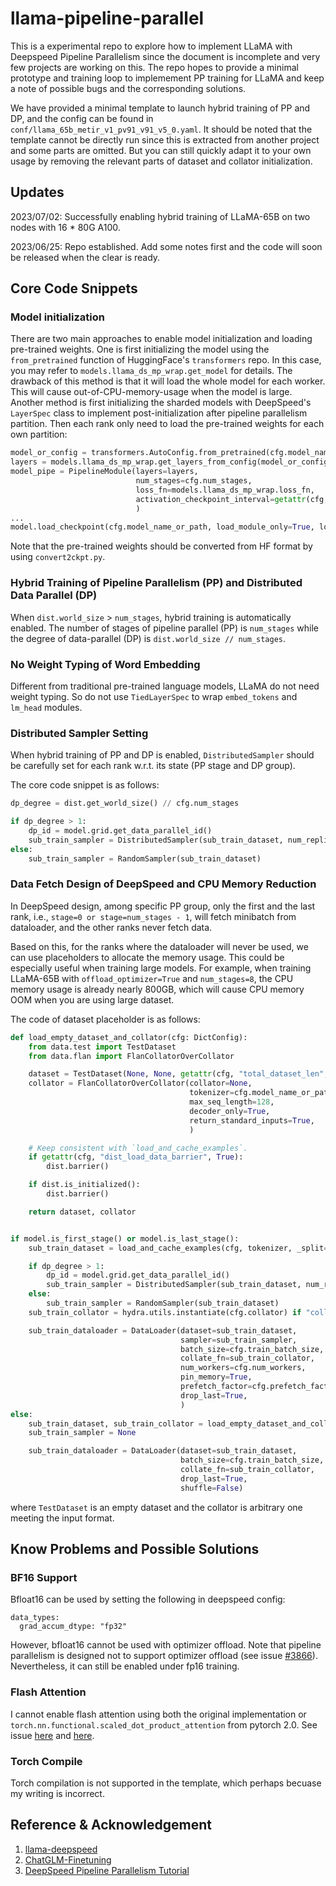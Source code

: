 # llama-pipeline-parallel

This is a experimental repo to explore how to implement LLaMA with Deepspeed Pipeline Parallelism since the document is incomplete and very few projects are working on this. The repo hopes to provide a minimal prototype and training loop to implemement PP training for LLaMA and keep a note of possible bugs and the corresponding solutions.

We have provided a minimal template to launch hybrid training of PP and DP, and the config can be found in `conf/llama_65b_metir_v1_pv91_v91_v5_0.yaml`.
It should be noted that the template cannot be directly run since this is extracted from another project and some parts are omitted. 
But you can still quickly adapt it to your own usage by removing the relevant parts of dataset and collator initialization.

## Updates

2023/07/02: Successfully enabling hybrid training of LLaMA-65B on two nodes with 16 * 80G A100.

2023/06/25: Repo established. Add some notes first and the code will soon be released when the clear is ready.

## Core Code Snippets

### Model initialization

There are two main approaches to enable model initialization and loading pre-trained weights. One is first initializing the model using the `from_pretrained` function of HuggingFace's `transformers` repo.
In this case, you may refer to `models.llama_ds_mp_wrap.get_model` for details.
The drawback of this method is that it will load the whole model for each worker. This will cause out-of-CPU-memory-usage when the model is large.
Another method is first initializing the sharded models with DeepSpeed's `LayerSpec` class to implement post-initialization after pipeline parallelism partition. Then each rank only need to load the pre-trained weights for each own partition:

```python
model_or_config = transformers.AutoConfig.from_pretrained(cfg.model_name_or_path)
layers = models.llama_ds_mp_wrap.get_layers_from_config(model_or_config)
model_pipe = PipelineModule(layers=layers,
                            num_stages=cfg.num_stages,
                            loss_fn=models.llama_ds_mp_wrap.loss_fn,
                            activation_checkpoint_interval=getattr(cfg, "activation_checkpoint_interval", 0)
                            )
...
model.load_checkpoint(cfg.model_name_or_path, load_module_only=True, load_optimizer_states=False, load_lr_scheduler_states=False)
```

Note that the pre-trained weights should be converted from HF format by using `convert2ckpt.py`.


### Hybrid Training of Pipeline Parallelism (PP) and Distributed Data Parallel (DP)

When `dist.world_size` > `num_stages`, hybrid training is automatically enabled. The number of stages of pipeline parallel (PP) is `num_stages`
while the degree of data-parallel (DP) is `dist.world_size // num_stages`.

### No Weight Typing of Word Embedding

Different from traditional pre-trained language models, LLaMA do not need weight typing. So do not use `TiedLayerSpec` to wrap `embed_tokens` and `lm_head` modules.

### Distributed Sampler Setting

When hybrid training of PP and DP is enabled, `DistributedSampler` should be carefully set for each rank w.r.t. its state (PP stage and DP group).

The core code snippet is as follows:

```python
dp_degree = dist.get_world_size() // cfg.num_stages

if dp_degree > 1:
    dp_id = model.grid.get_data_parallel_id()
    sub_train_sampler = DistributedSampler(sub_train_dataset, num_replicas=dp_degree, rank=dp_id)
else:
    sub_train_sampler = RandomSampler(sub_train_dataset)
```

### Data Fetch Design of DeepSpeed and CPU Memory Reduction

In DeepSpeed design, among specific PP group, only the first and the last rank, i.e., `stage=0 or stage=num_stages - 1`, 
will fetch minibatch from dataloader, and the other ranks never fetch data.

Based on this, for the ranks where the dataloader will never be used, we can use placeholders to allocate the memory usage. This could be especially useful when training large models.
For example, when training LLaMA-65B with `offload_optimizer=True` and `num_stages=8`, the CPU memory usage is already nearly 800GB,
which will cause CPU memory OOM when you are using large dataset.

The code of dataset placeholder is as follows:

```python
def load_empty_dataset_and_collator(cfg: DictConfig):
    from data.test import TestDataset
    from data.flan import FlanCollatorOverCollator

    dataset = TestDataset(None, None, getattr(cfg, "total_dataset_len", -1))
    collator = FlanCollatorOverCollator(collator=None,
                                        tokenizer=cfg.model_name_or_path,
                                        max_seq_length=128,
                                        decoder_only=True,
                                        return_standard_inputs=True,
                                        )

    # Keep consistent with `load_and_cache_examples`.
    if getattr(cfg, "dist_load_data_barrier", True):
        dist.barrier()

    if dist.is_initialized():
        dist.barrier()

    return dataset, collator


if model.is_first_stage() or model.is_last_stage():
    sub_train_dataset = load_and_cache_examples(cfg, tokenizer, _split="train", _file=_file)

    if dp_degree > 1:
        dp_id = model.grid.get_data_parallel_id()
        sub_train_sampler = DistributedSampler(sub_train_dataset, num_replicas=dp_degree, rank=dp_id)
    else:
        sub_train_sampler = RandomSampler(sub_train_dataset)
    sub_train_collator = hydra.utils.instantiate(cfg.collator) if "collator" in cfg and cfg.collator else None

    sub_train_dataloader = DataLoader(dataset=sub_train_dataset,
                                      sampler=sub_train_sampler,
                                      batch_size=cfg.train_batch_size,
                                      collate_fn=sub_train_collator,
                                      num_workers=cfg.num_workers,
                                      pin_memory=True,
                                      prefetch_factor=cfg.prefetch_factor,
                                      drop_last=True,
                                      )
else:
    sub_train_dataset, sub_train_collator = load_empty_dataset_and_collator(cfg)
    sub_train_sampler = None

    sub_train_dataloader = DataLoader(dataset=sub_train_dataset,
                                      batch_size=cfg.train_batch_size,
                                      collate_fn=sub_train_collator,
                                      drop_last=True,
                                      shuffle=False)

```

where `TestDataset` is an empty dataset and the collator is arbitrary one meeting the input format.

## Know Problems and Possible Solutions

### BF16 Support
Bfloat16 can be used by setting the following in deepspeed config:
```
data_types:
  grad_accum_dtype: "fp32"
```
However, bfloat16 cannot be used with optimizer offload. Note that pipeline parallelism is designed not to support optimizer offload (see issue [\#3866](https://github.com/microsoft/DeepSpeed/issues/3866)). Nevertheless, it can still be enabled under fp16 training.

### Flash Attention

I cannot enable flash attention using both the original implementation or `torch.nn.functional.scaled_dot_product_attention` from pytorch 2.0. See issue [here](https://github.com/HuangLK/llama-deepspeed/issues/36) and [here](https://github.com/microsoft/DeepSpeed/issues/3868).

### Torch Compile

Torch compilation is not supported in the template, which perhaps becuase my writing is incorrect.

## Reference & Acknowledgement

1. [llama-deepspeed](https://github.com/HuangLK/llama-deepspeed/tree/main)
2. [ChatGLM-Finetuning](https://github.com/liucongg/ChatGLM-Finetuning)
3. [DeepSpeed Pipeline Parallelism Tutorial](https://www.deepspeed.ai/tutorials/pipeline/)

[//]: # (### Quick Notes)

[//]: # ()
[//]: # (#### Data fetech)

[//]: # ()
[//]: # (1. Currently most implementations uses `shuffle=True` instead of `DistributedSampler` or `RandomSampler` of pytorch in data loader. I find that for `wordld_size=4` scenario, only the first rank and the last one fetech data from data loader. This can be verified by adding print information in `__getitem__` method of specific dataset. However, when really training, I find that only the batch feteched from the first rank will be really send to model. This is consistent with what I thought about pipeline parallelism that only one rank feteches data and the other ranks only take the outputs from the previous rank as iputs.)

[//]: # (2. There is a bug in Deepspeed hybrid engine loading model checkpoint that there mush be optimizer states in the specific dir, check it [here]&#40;https://github.com/HuangLK/llama-deepspeed/issues/28&#41;.)
